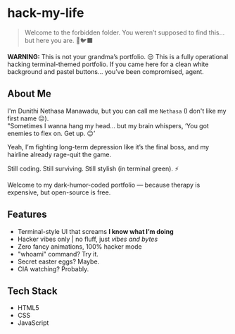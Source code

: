 #  hack-my-life

> Welcome to the forbidden folder. You weren’t supposed to find this… but here you are. 🤌🐦‍⬛

**WARNING:** This is not your grandma’s portfolio. 😒
This is a fully operational hacking terminal-themed portfolio. If you came here for a clean white background and pastel buttons... you’ve been compromised, agent.

## About Me

I'm Dunithi Nethasa Manawadu, but you can call me `Nethasa` (I don't like my first name 😔).  
"Sometimes I wanna hang my head...
but my brain whispers,
‘You got enemies to flex on. Get up. 😉’

Yeah, I’m fighting long-term depression like it’s the final boss,
and my hairline already rage-quit the game.

Still coding. Still surviving. Still stylish (in terminal green). ⚡

Welcome to my dark-humor-coded portfolio — because therapy is expensive, but open-source is free.

## Features

- Terminal-style UI that screams **I know what I’m doing**
- Hacker vibes only | no fluff, just *vibes and bytes*
- Zero fancy animations, 100% hacker mode
- "whoami" command? Try it.
- Secret easter eggs? Maybe.
- CIA watching? Probably.

## Tech Stack

- HTML5
- CSS
- JavaScript
